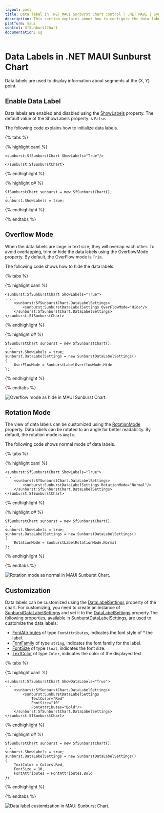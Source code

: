 ```yaml
---
layout: post
title: Data label in .NET MAUI Sunburst Chart control | .NET MAUI | Syncfusion
description: This section explains about how to configure the data labels and its features in .NET MAUI Sunburst Chart.
platform: maui
control: SfSunburstChart
documentation: ug
---
```


# Data Labels in .NET MAUI Sunburst Chart
Data labels are used to display information about segments at the (X, Y) point.

## Enable Data Label 
Data labels are enabled and disabled using the [ShowLabels]() property. The default value of the ShowLabels property is `False`.

The following code explains how to initialize data labels.

{% tabs %}

{% highlight xaml %}

    <sunburst:SfSunburstChart ShowLabels="True"/>
    . . .
    </sunburst:SfSunburstChart>

{% endhighlight %}

{% highlight c# %}

    SfSunburstChart sunburst = new SfSunburstChart();
    . . .
    sunburst.ShowLabels = true;

{% endhighlight %}

{% endtabs %} 

## Overflow Mode

When the data labels are large in text size, they will overlap each other. To avoid overlapping, trim or hide the data labels using the OverflowMode property. By default, the OverFlow mode is `Trim`.

The following code shows how to hide the data labels.

{% tabs %}

{% highlight xaml %}

    <sunburst:SfSunburstChart ShowLabels="True">
    . . .
        <sunburst:SfSunburstChart.DataLabelSettings>
            <sunburst:SunburstDataLabelSettings OverFlowMode="Hide"/>
        </sunburst:SfSunburstChart.DataLabelSettings>
    </sunburst:SfSunburstChart>

{% endhighlight %}

{% highlight c# %}

    SfSunburstChart sunburst = new SfSunburstChart();
    . . .
    sunburst.ShowLabels = true;
    sunburst.DataLabelSettings = new SunburstDataLabelSettings()
    {
        OverFlowMode = SunburstLabelOverflowMode.Hide
    };

{% endhighlight %}

{% endtabs %} 

![Overflow mode as hide in MAUI Sunburst Chart.](Data_label_images/maui_overflow_mode_hide.png)

## Rotation Mode

The view of data labels can be customized using the [RotationMode]() property. Data labels can be rotated to an angle for better readability. By default, the rotation mode is `Angle`.

The following code shows normal mode of data labels.

{% tabs %}

{% highlight xaml %}

    <sunburst:SfSunburstChart ShowLabels="True">
    . . .
        <sunburst:SfSunburstChart.DataLabelSettings>
            <sunburst:SunburstDataLabelSettings RotationMode="Normal"/>
        </sunburst:SfSunburstChart.DataLabelSettings>
    </sunburst:SfSunburstChart>

{% endhighlight %}

{% highlight c# %}

    SfSunburstChart sunburst = new SfSunburstChart();
    . . .
    sunburst.ShowLabels = true;
    sunburst.DataLabelSettings = new SunburstDataLabelSettings()
    {
        RotationMode = SunburstLabelRotationMode.Normal     
    };

{% endhighlight %}

{% endtabs %} 

![Rotation mode as normal in MAUI Sunburst Chart.](Data_label_images/maui_rotation_mode_normal.png)

## Customization

 Data labels can be customized using the [DataLabelSettings]() property of the chart. For customizing, you need to create an instance of [SunburstDataLabelSettings]() and set it to the [DataLabelSettings]() property.The following properties, available in [SunburstDataLabelSettings](), are used to customize the data labels: 

* [FontAttributes]() of type `FontAttributes`, indicates the font style of * the label.
* [FontFamily]() of type `string`, indicates the font family for the label.
* [FontSize]() of type `float`, indicates the font size.
* [TextColor]() of type `Color`, indicates the color of the displayed text.

{% tabs %}

{% highlight xaml %}

    <sunburst:SfSunburstChart ShowDataLabels="True">
    . . .
        <sunburst:SfSunburstChart.DataLabelSettings>
            <sunburst:SunburstDataLabelSettings     
                TextColor="Red"   
                FontSize="10"    
                FontAttributes="Bold"/>
        </sunburst:SfSunburstChart.DataLabelSettings>
    </sunburst:SfSunburstChart>

{% endhighlight %}

{% highlight c# %}

    SfSunburstChart sunburst = new SfSunburstChart();
    . . .
    sunburst.ShowLabels = true;
    sunburst.DataLabelSettings = new SunburstDataLabelSettings()
    {
        TextColor = Colors.Red,
        FontSize = 10,
        FontAttributes = FontAttributes.Bold
    };

{% endhighlight %}

{% endtabs %} 

![Data label customization in MAUI Sunburst Chart.](Data_label_images/maui_customization_output.png)